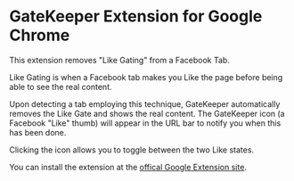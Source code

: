 GateKeeper Extension for Google Chrome
==================================

This extension removes "Like Gating" from a Facebook Tab.

Like Gating is when a Facebook tab makes you Like the page before being able 
to see the real content.

Upon detecting a tab employing this technique, GateKeeper automatically 
removes the Like Gate and shows the real content. The GateKeeper icon 
(a Facebook "Like" thumb) will appear in the URL bar to notify you when 
this has been done.

Clicking the icon allows you to toggle between the two Like states.

You can install the extension at the [offical
Google Extension site][extension_site].

[extension_site]: https://chrome.google.com/extensions/detail/iigcbnildimfjnfnhpnkcnkafgplhkkl?hl=en